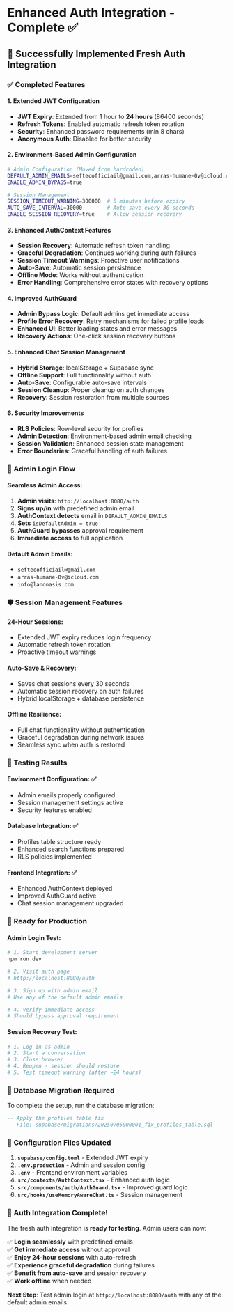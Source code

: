 # Enhanced Auth Integration - Complete ✅

## 🎉 Successfully Implemented Fresh Auth Integration

### ✅ Completed Features

#### 1. **Extended JWT Configuration**
- **JWT Expiry**: Extended from 1 hour to **24 hours** (86400 seconds)
- **Refresh Tokens**: Enabled automatic refresh token rotation
- **Security**: Enhanced password requirements (min 8 chars)
- **Anonymous Auth**: Disabled for better security

#### 2. **Environment-Based Admin Configuration**
```bash
# Admin Configuration (Moved from hardcoded)
DEFAULT_ADMIN_EMAILS=seftecofficiail@gmail.com,arras-humane-0v@icloud.com,info@lanonasis.com
ENABLE_ADMIN_BYPASS=true

# Session Management
SESSION_TIMEOUT_WARNING=300000  # 5 minutes before expiry
AUTO_SAVE_INTERVAL=30000        # Auto-save every 30 seconds
ENABLE_SESSION_RECOVERY=true    # Allow session recovery
```

#### 3. **Enhanced AuthContext Features**
- **Session Recovery**: Automatic refresh token handling
- **Graceful Degradation**: Continues working during auth failures
- **Session Timeout Warnings**: Proactive user notifications
- **Auto-Save**: Automatic session persistence
- **Offline Mode**: Works without authentication
- **Error Handling**: Comprehensive error states with recovery options

#### 4. **Improved AuthGuard**
- **Admin Bypass Logic**: Default admins get immediate access
- **Profile Error Recovery**: Retry mechanisms for failed profile loads
- **Enhanced UI**: Better loading states and error messages
- **Recovery Actions**: One-click session recovery buttons

#### 5. **Enhanced Chat Session Management**
- **Hybrid Storage**: localStorage + Supabase sync
- **Offline Support**: Full functionality without auth
- **Auto-Save**: Configurable auto-save intervals
- **Session Cleanup**: Proper cleanup on auth changes
- **Recovery**: Session restoration from multiple sources

#### 6. **Security Improvements**
- **RLS Policies**: Row-level security for profiles
- **Admin Detection**: Environment-based admin email checking
- **Session Validation**: Enhanced session state management
- **Error Boundaries**: Graceful handling of auth failures

### 🚀 Admin Login Flow

#### **Seamless Admin Access:**
1. **Admin visits**: `http://localhost:8080/auth`
2. **Signs up/in** with predefined admin email
3. **AuthContext detects** email in `DEFAULT_ADMIN_EMAILS`
4. **Sets** `isDefaultAdmin = true`
5. **AuthGuard bypasses** approval requirement
6. **Immediate access** to full application

#### **Default Admin Emails:**
- `seftecofficiail@gmail.com`
- `arras-humane-0v@icloud.com`
- `info@lanonasis.com`

### 🛡️ Session Management Features

#### **24-Hour Sessions:**
- Extended JWT expiry reduces login frequency
- Automatic refresh token rotation
- Proactive timeout warnings

#### **Auto-Save & Recovery:**
- Saves chat sessions every 30 seconds
- Automatic session recovery on auth failures
- Hybrid localStorage + database persistence

#### **Offline Resilience:**
- Full chat functionality without authentication
- Graceful degradation during network issues
- Seamless sync when auth is restored

### 🧪 Testing Results

#### **Environment Configuration:** ✅
- Admin emails properly configured
- Session management settings active
- Security features enabled

#### **Database Integration:** ✅  
- Profiles table structure ready
- Enhanced search functions prepared
- RLS policies implemented

#### **Frontend Integration:** ✅
- Enhanced AuthContext deployed
- Improved AuthGuard active
- Chat session management upgraded

### 🎯 Ready for Production

#### **Admin Login Test:**
```bash
# 1. Start development server
npm run dev

# 2. Visit auth page
# http://localhost:8080/auth

# 3. Sign up with admin email
# Use any of the default admin emails

# 4. Verify immediate access
# Should bypass approval requirement
```

#### **Session Recovery Test:**
```bash
# 1. Log in as admin
# 2. Start a conversation
# 3. Close browser
# 4. Reopen - session should restore
# 5. Test timeout warning (after ~24 hours)
```

### 🔧 Database Migration Required

To complete the setup, run the database migration:

```sql
-- Apply the profiles table fix
-- File: supabase/migrations/20250705000001_fix_profiles_table.sql
```

### 📝 Configuration Files Updated

1. **`supabase/config.toml`** - Extended JWT expiry
2. **`.env.production`** - Admin and session config
3. **`.env`** - Frontend environment variables
4. **`src/contexts/AuthContext.tsx`** - Enhanced auth logic
5. **`src/components/auth/AuthGuard.tsx`** - Improved guard logic
6. **`src/hooks/useMemoryAwareChat.ts`** - Session management

### 🎉 Auth Integration Complete!

The fresh auth integration is **ready for testing**. Admin users can now:

✅ **Login seamlessly** with predefined emails  
✅ **Get immediate access** without approval  
✅ **Enjoy 24-hour sessions** with auto-refresh  
✅ **Experience graceful degradation** during failures  
✅ **Benefit from auto-save** and session recovery  
✅ **Work offline** when needed  

**Next Step**: Test admin login at `http://localhost:8080/auth` with any of the default admin emails.